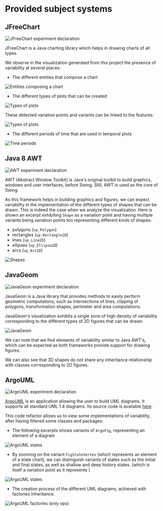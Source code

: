 # Provided subject systems

## JFreeChart

![JFreeChart experiment declaration](subject-systems-yaml/jfreechart-small.png)

JFreeChart is a Java charting library which helps in drawing charts of all types.

We observe in the visualization generated from this project the presence of variability at several places:

- The different entities that compose a chart

![Entities composing a chart](subject-systems-screenshots/jfreechart_chart-entities.png)

- The different types of plots that can be created

![Types of plots](subject-systems-screenshots/jfreechart_plots.png)

These detected variation points and variants can be linked to the features:

![Types of plots](subject-systems-screenshots/jfreechart_plots_identified.png)

- The different periods of time that are used in temporal plots

![Time periods](subject-systems-screenshots/jfreechart_time-periods.png)


## Java 8 AWT

![AWT experiment declaration](subject-systems-yaml/awt-small.png)

AWT (Abstract Window Toolkit) is Java's original toolkit to build graphics, windows and user interfaces, before Swing. Still, AWT is used as the core of Swing.

As this framework helps in building graphics and figures, we can expect variability in the implementation of the different types of shapes that can be drawn.
This is indeed the case when we analyze the visualization. Here is shown an excerpt exhibiting `Shape` as a variation point and having multiple variants being variation points too representing different kinds of shapes:
- polygons (`vp_Polygon`)
- rectangles (`vp_Rectangle2D`)
- lines (`vp_Line2D`)
- ellipses (`vp_Ellipse2D`)
- arcs (`vp_Arc2D`)

![Shapes](subject-systems-screenshots/awt_shapes.png)

## JavaGeom

![JavaGeom experiment declaration](subject-systems-yaml/javageom-small.png)

JavaGeom is a Java library that provides methods to easily perform geometric computations, such as intersections of lines, clipping of polygons, transformation shapes, perimeter and area computations.

JavaGeom's visualization exhibits a single zone of high density of variability corresponding to the different types of 2D figures that can be drawn.

![JavaGeom](subject-systems-screenshots/javageom.png)

We can note that we find elements of variability similar to Java AWT's, which can be expected as both frameworks provide support for drawing figures.

We can also see that 3D shapes do not share any inheritance relationship with classes corresponding to 2D figures.

## ArgoUML

![ArgoUML experiment declaration](subject-systems-yaml/argouml-small.png)

[ArgoUML](http://argouml-spl.tigris.org/) is an application allowing the user to build UML diagrams. It supports all standard UML 1.4 diagrams.
Its source code is available [here](https://github.com/marcusvnac/argouml-spl/tree/bcae37308b13b7ee62da0867a77d21a0141a0f18).

This code refactor allows us to view some implementations of variability, after having filtered some classes and packages:

- The following excerpts shows variants of `ArgoFig`, representing an element of a diagram

![ArgoUML states](subject-systems-screenshots/argoUML_fig.png)

- By zooming on the variant `FigStateVertex` (which represents an element of a state chart), we can distinguish variants of states such as the initial and final states, as well as shallow and deep history states.
 (which is itself a variation point as it represents )

![ArgoUML states](subject-systems-screenshots/argoUML_state-elements.png)

- The creation process of the different UML diagrams, achieved with factories inheritance.

![ArgoUML factories (only vps)](subject-systems-tool-screenshots/argoUML_factories.png)
